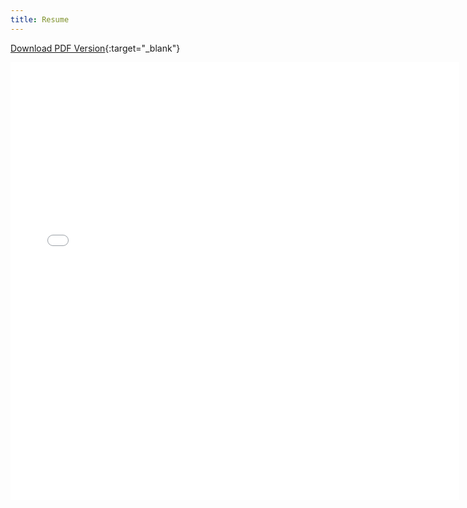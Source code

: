 ```yaml
---
title: Resume
---
```


[Download PDF Version](/assets/Caleb_Smith_Programmer_Resume.pdf){:target="_blank"}

<iframe src="/assets/Caleb_Smith_Programmer_Resume.pdf" style="width:718px; height:700px;" frameborder="0"></iframe>
